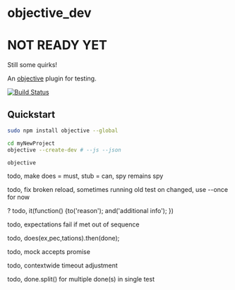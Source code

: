 # objective_dev

# NOT READY YET

Still some quirks! <br>

An [objective](https://github.com/nomilous/objective) plugin for testing.

[![Build Status](https://travis-ci.org/nomilous/objective_dev.svg)](https://travis-ci.org/nomilous/objective_dev)

## Quickstart

```bash
sudo npm install objective --global
```

```bash
cd myNewProject
objective --create-dev # --js --json

objective
```

todo, make does = must, stub = can, spy remains spy

todo, fix broken reload, sometimes running old test on changed, use --once for now 

? todo, it(function() {to('reason'); and('additional info'); })

todo, expectations fail if met out of sequence

todo, does(ex,pec,tations).then(done);

todo, mock accepts promise

todo, contextwide timeout adjustment

todo, done.split() for multiple done(s) in single test